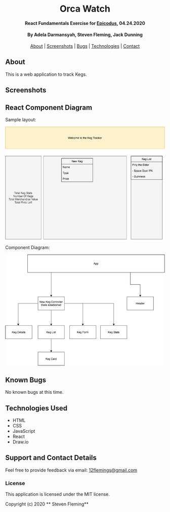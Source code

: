 <div align=center>

# Orca Watch

#### React Fundamentals Exercise for [Epicodus](https://www.epicodus.com/), 04.24.2020

#### By **Adela Darmansyah, Steven Fleming, Jack Dunning**

[About](#About) | [Screenshots](#Screenshots) | [Bugs](#Known-Bugs) | [Technologies](#Technologies-Used) | [Contact](#Support-and-Contact-Details)

<!-- ![GitHub](https://img.shields.io/github/license/ayohana/orca-watch?color=%23DE98B2&style=for-the-badge) ![GitHub last commit (branch)](https://img.shields.io/github/last-commit/ayohana/orca-watch/master?color=%23DE98B2&style=for-the-badge) ![GitHub language count](https://img.shields.io/github/languages/count/ayohana/orca-watch?color=%23DE98B2&style=for-the-badge) ![GitHub top language](https://img.shields.io/github/languages/top/ayohana/orca-watch?color=%23DE98B2&style=for-the-badge) -->

</div>

## About

This is a web application to track Kegs.

## Screenshots

## React Component Diagram

Sample layout:

<img style="width:600px" src="./public/modelDisplay.png">

Component Diagram:

<img style="width:600px" src="./public/componentTree.png">

## Known Bugs

No known bugs at this time.

## Technologies Used

- HTML
- CSS
- JavaScript
- React
- Draw.io

## Support and Contact Details

Feel free to provide feedback via email: 12flemings@gmail.com

### License

This application is licensed under the MIT license.

Copyright (c) 2020 ** Steven Fleming**
